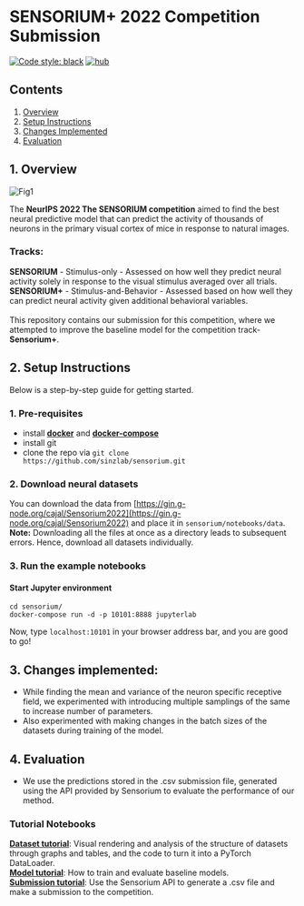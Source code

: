 # SENSORIUM+ 2022 Competition Submission

<a href="https://github.com/psf/black"><img alt="Code style: black" src="https://img.shields.io/badge/code%20style-black-000000.svg"></a>
[![hub](https://img.shields.io/badge/powered%20by-hub%20-ff5a1f.svg)](https://github.com/activeloopai/Hub)

## Contents

1. [Overview](#1-overview)
2. [Setup Instructions](#2-setup-instructions)
3. [Changes Implemented](#2-changes-implemented)
4. [Evaluation](#4-evaluation)

## 1. Overview

![Fig1](https://user-images.githubusercontent.com/102295389/205992650-ce6d5b0f-99b6-4e25-b88d-7cc7a4124925.png)

The **NeurIPS 2022 The SENSORIUM competition** aimed to find the best neural predictive model that can predict the activity of thousands of neurons in the primary visual cortex of mice in response to natural images. <br/>
### Tracks:
**SENSORIUM** - Stimulus-only - Assessed on how well they predict neural activity solely in response to the visual stimulus averaged over all trials.<br/>
**SENSORIUM+** - Stimulus-and-Behavior - Assessed based on how well they can predict neural activity given additional behavioral variables. <br/> <br/>
This repository contains our submission for this competition, where we attempted to improve the baseline model for the competition track- **Sensorium+**.

## 2. Setup Instructions

Below is a step-by-step guide for getting started.

### 1. Pre-requisites
- install [**docker**](https://docs.docker.com/get-docker/) and [**docker-compose**](https://docs.docker.com/compose/install/)
- install git
- clone the repo via `git clone https://github.com/sinzlab/sensorium.git`

### 2. Download neural datasets

You can download the data from [https://gin.g-node.org/cajal/Sensorium2022](https://gin.g-node.org/cajal/Sensorium2022) and place it in `sensorium/notebooks/data`. <br/>
**Note:** Downloading all the files at once as a directory leads to subsequent errors. Hence, download all datasets individually.

### 3. Run the example notebooks

#### **Start Jupyter environment**
```
cd sensorium/
docker-compose run -d -p 10101:8888 jupyterlab
```
Now, type `localhost:10101` in your browser address bar, and you are good to go!

## 3. Changes implemented:
- While finding the mean and variance of the neuron specific receptive field, we experimented with introducing multiple samplings of the same to increase number of parameters. </br>
- Also experimented with making changes in the batch sizes of the datasets during training of the model.

## 4. Evaluation

- We use the predictions stored in the .csv submission file, generated using the API provided by Sensorium to evaluate the performance of our method. 
    

### Tutorial Notebooks
[**Dataset tutorial**](notebooks/dataset_tutorial/):  Visual rendering and analysis of the structure of datasets through graphs and tables, and the code to turn it into a PyTorch DataLoader.
<br>[**Model tutorial**](notebooks/model_tutorial/): How to train and evaluate baseline models.
<br>[**Submission tutorial**](notebooks/submission_tutorial/): Use the Sensorium API to generate a .csv file and make a submission to the competition.
